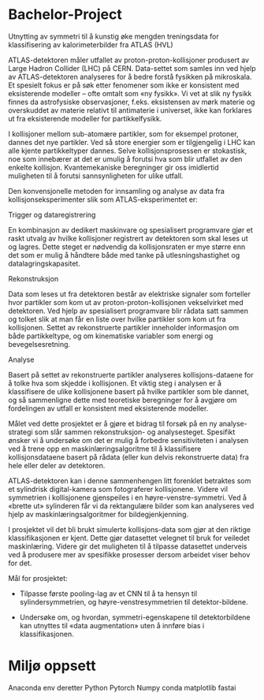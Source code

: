 # Bachelor-Project
Utnytting av symmetri til å kunstig øke mengden treningsdata for klassifisering av kalorimeterbilder fra ATLAS (HVL) 

ATLAS-detektoren måler utfallet av proton-proton-kollisjoner produsert av Large Hadron Collider (LHC) på CERN. Data-settet som samles inn ved hjelp av ATLAS-detektoren analyseres for å bedre forstå fysikken på mikroskala. Et spesielt fokus er på søk etter fenomener som ikke er konsistent med eksisterende modeller – ofte omtalt som «ny fysikk». Vi vet at slik ny fysikk finnes da astrofysiske observasjoner, f.eks. eksistensen av mørk materie og overskuddet av materie relativt til antimaterie i universet, ikke kan forklares ut fra eksisterende modeller for partikkelfysikk. 

I kollisjoner mellom sub-atomære partikler, som for eksempel protoner, dannes det nye partikler. Ved så store energier som er tilgjengelig i LHC kan alle kjente partikkeltyper dannes. Selve kollisjonsprosessen er stokastisk, noe som innebærer at det er umulig å forutsi hva som blir utfallet av den enkelte kollisjon. Kvantemekaniske beregninger gir oss imidlertid muligheten til å forutsi sannsynligheten for ulike utfall. 

Den konvensjonelle metoden for innsamling og analyse av data fra kollisjonseksperimenter slik som ATLAS-eksperimentet er: 

Trigger og dataregistrering 

En kombinasjon av dedikert maskinvare og spesialisert programvare gjør et raskt utvalg av hvilke kollisjoner registrert av detektoren som skal leses ut og lagres. Dette steget er nødvendig da kollisjonsraten er mye større enn det som er mulig å håndtere både med tanke på utlesningshastighet og datalagringskapasitet.  

Rekonstruksjon 

Data som leses ut fra detektoren består av elektriske signaler som forteller hvor partikler som kom ut av proton-proton-kollisjonen vekselvirket med detektoren. Ved hjelp av spesialisert programvare blir rådata satt sammen og tolket slik at man får en liste over hvilke partikler som kom ut fra kollisjonen. Settet av rekonstruerte partikler inneholder informasjon om både partikkeltype, og om kinematiske variabler som energi og bevegelsesretning. 

Analyse 

Basert på settet av rekonstruerte partikler analyseres kollisjons-dataene for å tolke hva som skjedde i kollisjonen. Et viktig steg i analysen er å klassifisere de ulike kollisjonene basert på hvilke partikler som ble dannet, og så sammenligne dette med teoretiske beregninger for å avgjøre om fordelingen av utfall er konsistent med eksisterende modeller.  

Målet ved dette prosjektet er å gjøre et bidrag til forsøk på en ny analyse-strategi som slår sammen rekonstruksjon- og analysesteget. Spesifikt ønsker vi å undersøke om det er mulig å forbedre sensitiviteten i analysen ved å trene opp en maskinlæringsalgoritme til å klassifisere kollisjonsdataene basert på rådata (eller kun delvis rekonstruerte data) fra hele eller deler av detektoren. 

ATLAS-detektoren kan i denne sammenhengen litt forenklet betraktes som et sylindrisk digital-kamera som fotograferer kollisjonene. Videre vil symmetrien i kollisjonene gjenspeiles i en høyre-venstre-symmetri. Ved å «brette ut» sylinderen får vi da rektangulære bilder som kan analyseres ved hjelp av maskinlæringsalgoritmer for bildegjenkjenning.  

I prosjektet vil det bli brukt simulerte kollisjons-data som gjør at den riktige klassifikasjonen er kjent. Dette gjør datasettet velegnet til bruk for veiledet maskinlæring. Videre gir det muligheten til å tilpasse datasettet underveis ved å produsere mer av spesifikke prosesser dersom arbeidet viser behov for det. 


Mål for prosjektet: 

- Tilpasse første pooling-lag av et CNN til å ta hensyn til sylindersymmetrien, og høyre-venstresymmetrien til detektor-bildene. 

- Undersøke om, og hvordan, symmetri-egenskapene til detektorbildene kan utnyttes til «data augmentation» uten å innføre bias i klassifikasjonen. 

# Miljø oppsett
Anaconda env deretter
Python
Pytorch
Numpy
conda
matplotlib
fastai
